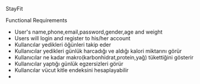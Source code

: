 StayFit 

Functional Requirements

* User's name,phone,email,password,gender,age and weight
* Users will login and register to his/her account
* Kullancılar yedikleri öğünleri takip eder
* Kullanıcılar yedikleri günlük harcadığı ve aldığı kalori miktarını görür
* Kullanıcılar ne kadar makro(karbonhidrat,protein,yağ) tükettiğini gösterir
* Kullanıcılar yaptığı günlük egzersizleri görür
* Kullancılar vücut kitle endeksini hesaplayabilir
* 